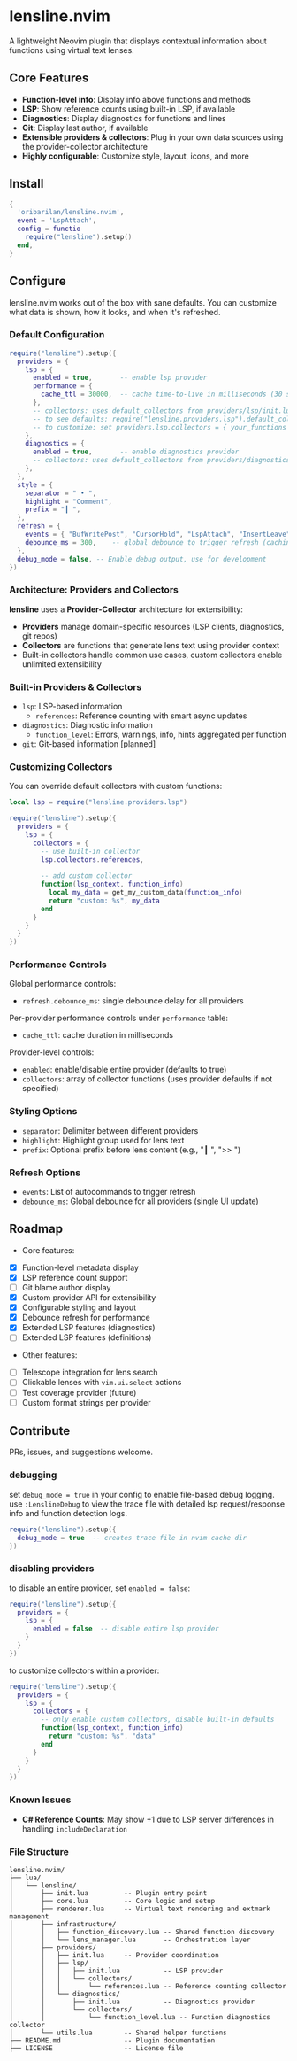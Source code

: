 # lensline.nvim

A lightweight Neovim plugin that displays contextual information about functions using virtual text lenses.

## Core Features

* **Function-level info**: Display info above functions and methods
* **LSP**: Show reference counts using built-in LSP, if available
* **Diagnostics**: Display diagnostics for functions and lines
* **Git**: Display last author, if available
* **Extensible providers & collectors**: Plug in your own data sources using the provider-collector architecture
* **Highly configurable**: Customize style, layout, icons, and more

## Install

```lua
{
  'oribarilan/lensline.nvim',
  event = 'LspAttach',
  config = functio 
    require("lensline").setup()
  end,
}
```

## Configure

lensline.nvim works out of the box with sane defaults. You can customize what data is shown, how it looks, and when it's refreshed.

### Default Configuration

```lua
require("lensline").setup({
  providers = {
    lsp = {
      enabled = true,       -- enable lsp provider
      performance = {
        cache_ttl = 30000,  -- cache time-to-live in milliseconds (30 seconds)
      },
      -- collectors: uses default_collectors from providers/lsp/init.lua unless overridden
      -- to see defaults: require("lensline.providers.lsp").default_collectors
      -- to customize: set providers.lsp.collectors = { your_functions }
    },
    diagnostics = {
      enabled = true,       -- enable diagnostics provider
      -- collectors: uses default_collectors from providers/diagnostics/init.lua unless overridden
    },
  },
  style = {
    separator = " • ",
    highlight = "Comment",
    prefix = "┃ ",
  },
  refresh = {
    events = { "BufWritePost", "CursorHold", "LspAttach", "InsertLeave", "TextChanged" },
    debounce_ms = 300,    -- global debounce to trigger refresh (caching used)
  },
  debug_mode = false, -- Enable debug output, use for development
})
```

### Architecture: Providers and Collectors

**lensline** uses a **Provider-Collector** architecture for extensibility:

- **Providers** manage domain-specific resources (LSP clients, diagnostics, git repos)
- **Collectors** are functions that generate lens text using provider context
- Built-in collectors handle common use cases, custom collectors enable unlimited extensibility

### Built-in Providers & Collectors

* `lsp`: LSP-based information
  - `references`: Reference counting with smart async updates
* `diagnostics`: Diagnostic information
  - `function_level`: Errors, warnings, info, hints aggregated per function
* `git`: Git-based information [planned]

### Customizing Collectors

You can override default collectors with custom functions:

```lua
local lsp = require("lensline.providers.lsp")

require("lensline").setup({
  providers = {
    lsp = {
      collectors = {
        -- use built-in collector
        lsp.collectors.references,
        
        -- add custom collector
        function(lsp_context, function_info)
          local my_data = get_my_custom_data(function_info)
          return "custom: %s", my_data
        end
      }
    }
  }
})
```

### Performance Controls

Global performance controls:
* `refresh.debounce_ms`: single debounce delay for all providers

Per-provider performance controls under `performance` table:
* `cache_ttl`: cache duration in milliseconds

Provider-level controls:
* `enabled`: enable/disable entire provider (defaults to true)
* `collectors`: array of collector functions (uses provider defaults if not specified)

### Styling Options

* `separator`: Delimiter between different providers
* `highlight`: Highlight group used for lens text
* `prefix`: Optional prefix before lens content (e.g., "┃ ", ">> ")

### Refresh Options

* `events`: List of autocommands to trigger refresh
* `debounce_ms`: Global debounce for all providers (single UI update)

## Roadmap

* Core features:
* [x] Function-level metadata display
* [x] LSP reference count support
* [ ] Git blame author display
* [x] Custom provider API for extensibility
* [x] Configurable styling and layout
* [x] Debounce refresh for performance
* [x] Extended LSP features (diagnostics)
* [ ] Extended LSP features (definitions)
* Other features:
* [ ] Telescope integration for lens search
* [ ] Clickable lenses with `vim.ui.select` actions
* [ ] Test coverage provider (future)
* [ ] Custom format strings per provider

## Contribute

PRs, issues, and suggestions welcome.

### debugging

set `debug_mode = true` in your config to enable file-based debug logging. use `:LenslineDebug` to view the trace file with detailed lsp request/response info and function detection logs.

```lua
require("lensline").setup({
  debug_mode = true  -- creates trace file in nvim cache dir
})
```

### disabling providers

to disable an entire provider, set `enabled = false`:

```lua
require("lensline").setup({
  providers = {
    lsp = {
      enabled = false  -- disable entire lsp provider
    }
  }
})
```

to customize collectors within a provider:

```lua
require("lensline").setup({
  providers = {
    lsp = {
      collectors = {
        -- only enable custom collectors, disable built-in defaults
        function(lsp_context, function_info)
          return "custom: %s", "data"
        end
      }
    }
  }
})
```

### Known Issues

* **C# Reference Counts**: May show +1 due to LSP server differences in handling `includeDeclaration`

### File Structure

```
lensline.nvim/
├── lua/
│   └── lensline/
│       ├── init.lua         -- Plugin entry point
│       ├── core.lua         -- Core logic and setup
│       ├── renderer.lua     -- Virtual text rendering and extmark management
│       ├── infrastructure/
│       │   ├── function_discovery.lua -- Shared function discovery
│       │   └── lens_manager.lua       -- Orchestration layer
│       ├── providers/
│       │   ├── init.lua     -- Provider coordination
│       │   ├── lsp/
│       │   │   ├── init.lua           -- LSP provider
│       │   │   └── collectors/
│       │   │       └── references.lua -- Reference counting collector
│       │   └── diagnostics/
│       │       ├── init.lua           -- Diagnostics provider
│       │       └── collectors/
│       │           └── function_level.lua -- Function diagnostics collector
│       └── utils.lua        -- Shared helper functions
├── README.md                -- Plugin documentation
├── LICENSE                  -- License file
```